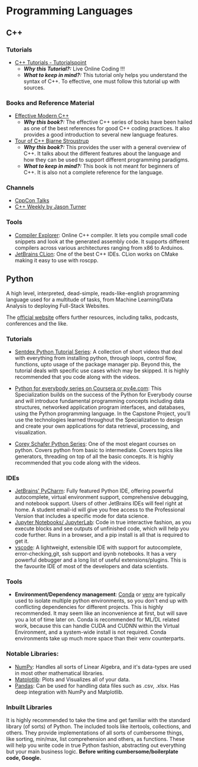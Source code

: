 # Programming Languages

## C++

### Tutorials

* [C++ Tutorials - Tutorialspoint ](https://www.tutorialspoint.com/cplusplus/index.htm)
  * **_Why this Tutorial?:_** Live Online Coding !!!
  * **_What to keep in mind?:_** This tutorial only helps you understand the syntax of C++. To effective, one must follow this tutorial up with sources. 

### Books and Reference Material

* [Effective Modern C++](https://www.oreilly.com/library/view/effective-modern-c/9781491908419/)
  * **_Why this book?:_** The effective C++ series of books have been hailed as one of the best references for good C++ coding practices. It also provides a good introduction to several new language features. 
* [Tour of C++ Bjarne Stroustrup](https://isocpp.org/tour)
  * **_Why this book?:_** This provides the user with a general overview of C++. It talks about the different features about the language and how they can be used to support different programming paradigms.
  * **_What to keep in mind?:_** This book is not meant for beginners of C++. It is also not a complete reference for the language.

### Channels

* [CppCon Talks](https://www.youtube.com/user/CppCon)
* [C++ Weekly by Jason Turner](https://www.youtube.com/user/lefticus1)

### Tools

* [Compiler Explorer](https://godbolt.org/): Online C++ compiler. It lets you compile small code snippets and look at the generated assembly code. It supports different compilers across various architectures ranging from x86 to Arduinos.
* [JetBrains CLion](https://www.jetbrains.com/clion/): One of the best C++ IDEs. CLion works on CMake making it easy to use with roscpp. 


## Python
A high level, interpreted, dead-simple, reads-like-english programming language used for a multitude of tasks, from Machine Learning/Data Analysis to deploying Full-Stack Websites.

The [official website](https://www.python.org/) offers further resources, including talks, podcasts, conferences and the like.

### Tutorials

* [Sentdex Python Tutorial Series](https://www.youtube.com/playlist?list=PLQVvvaa0QuDe8XSftW-RAxdo6OmaeL85M): A collection of short videos that deal with everything from installing python, through loops, control flow, functions, upto usage of the package manager pip. Beyond this, the tutorial deals with specific use cases which may be skipped. It is highly recommended that you code along with the videos.

* [Python for everybody series on Coursera or py4e.com](https://py4e.com): This Specialization builds on the success of the Python for Everybody course and will introduce fundamental programming concepts including data structures, networked application program interfaces, and databases, using the Python programming language. In the Capstone Project, you’ll use the technologies learned throughout the Specialization to design and create your own applications for data retrieval, processing, and visualization.

* [Corey Schafer Python Series](https://youtu.be/YYXdXT2l-Gg): One of the most elegant courses on python. Covers python from basic to intermediate.  Covers topics like generators, threading on top of all the basic concepts. It is highly recommended that you code along with the videos. 

### IDEs

* [JetBrains' PyCharm](https://www.jetbrains.com/pycharm/): Fully featured Python IDE, offering powerful autocomplete, virtual environment support, comprehensive debugging, and notebook support. Users of other JetBrains IDEs will feel right at home. A student email-id will give you free access to the Professional Version that includes a specific mode for data science.
* [Jupyter Notebooks/ JupyterLab](https://jupyter.org/): Code in true interactive fashion, as you execute blocks and see outputs of unfinished code, which will help you code further. Runs in a browser, and a pip install is all that is required to get it.
* [vscode](https://code.visualstudio.com/): A lightweight, extensible IDE with support for autocomplete, error-checking,git, ssh support and ipynb notebooks. It has a very powerful debugger and a long list of useful extensions/plugins. This is the favourite IDE of most of the developers and data scientists. 

### Tools

* **Environment/Dependency management**: [Conda](https://docs.conda.io/) or [venv](https://docs.python.org/3/library/venv.html) are typically used to isolate multiple python environments, so you don't end up with conflicting dependencies for different projects. This is highly recommended. It may seem like an inconvenience at first, but will save you a lot of time later on. Conda is recommended for ML/DL related work, because this can handle CUDA and CUDNN within the Virtual Environment, and a system-wide install is not required. Conda environments take up much more space than their venv counterparts.

### Notable Libraries:
* [NumPy](https://numpy.org/): Handles all sorts of Linear Algebra, and it's data-types are used in most other mathematical libraries.
* [Matplotlib](https://matplotlib.org/): Plots and Visualizes all of your data.
* [Pandas](https://pandas.pydata.org/): Can be used for handling data files such as .csv, .xlsx. Has deep integration with NumPy and Matplotlib.
### Inbuilt Libraries
It is highly recommended to take the time and get familiar with the standard library (of sorts) of Python. The included tools like itertools, collections, and others. They provide implementations of all sorts of cumbersome things, like sorting, min/max, list comprehension and others, as functions. These will help you write code in true Python fashion, abstracting out everything but your main business logic. 
**Before writing cumbersome/boilerplate code, Google.**
